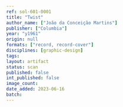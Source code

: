 ```yaml
---
ref: sol-601-0001
title: "Twist"
author_name: ["João da Conceição Martins"]
publisher: ["Columbia"]
year: "y1961"
origin: null
formats: ["record, record-cover"]
disciplines: [graphic-design]
tags:
layout: artifact
status: scan
published: false
int_published: false
image_count:
date_added: 2023-06-16
batch:
---
```

